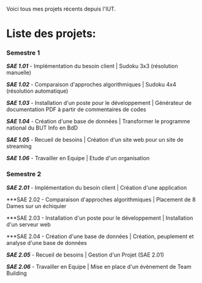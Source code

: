 Voici tous mes projets récents depuis l'IUT.

# Liste des projets:

### Semestre 1

***SAE 1.01*** - Implémentation du besoin client | Sudoku 3x3 (résolution manuelle)

***SAE 1.02*** - Comparaison d'approches algorithmiques | Sudoku 4x4 (résolution automatique)

***SAE 1.03*** - Installation d'un poste pour le développement | Générateur de documentation PDF à partir de commentaires de codes

***SAE 1.04*** - Création d'une base de données | Transformer le programme national du BUT Info en BdD

***SAE 1.05*** - Recueil de besoins | Création d'un site web pour un site de streaming

***SAE 1.06*** - Travailler en Equipe | Etude d'un organisation

### Semestre 2

***SAE 2.01*** - Implémentation du besoin client | Création d'une application

***SAE 2.02 - Comparaison d'approches algorithmiques | Placement de 8 Dames sur un échiquier

***SAE 2.03 - Installation d'un poste pour le développement | Installation d'un serveur web

***SAE 2.04 - Création d'une base de données | Création, peuplement et analyse d'une base de données

***SAE 2.05*** - Recueil de besoins | Gestion d'un Projet (SAE 2.01)

***SAE 2.06*** - Travailler en Equipe | Mise en place d'un évènement de Team Building
